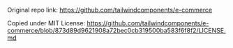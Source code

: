 Original repo link: https://github.com/tailwindcomponents/e-commerce

Copied under MIT License: https://github.com/tailwindcomponents/e-commerce/blob/873d89d9621908a72bec0cb319500ba583f6f8f2/LICENSE.md
